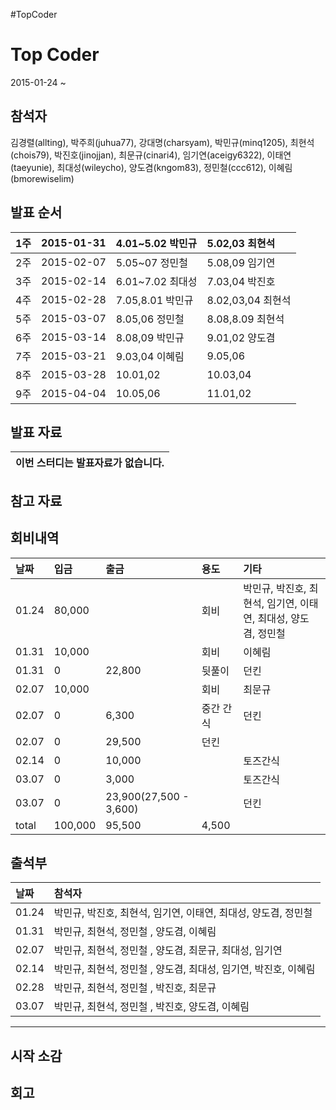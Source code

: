 #TopCoder

# Top Coder #

2015-01-24 ~

## 참석자 ##
김경렬(allting),
박주희(juhua77),
강대명(charsyam),
박민규(minq1205),
최현석(chois79),
박진호(jinojjan),
최문규(cinari4),
임기연(aceigy6322),
이태연(taeyunie),
최대성(wileycho),
양도겸(kngom83),
정민철(ccc612),
이혜림(bmorewiselim)



## 발표 순서 ##
| 1주 | 2015-01-31 | 4.01~5.02 박민규  | 5.02,03 최현석 |
|:-----|:-----------|:---------------------|:------------------|
| 2주 | 2015-02-07 | 5.05~07 정민철 | 5.08,09 임기연 |
| 3주 | 2015-02-14 | 6.01~7.02 최대성 | 7.03,04 박진호 |
| 4주 | 2015-02-28 | 7.05,8.01 박민규 | 8.02,03,04 최현석 |
| 5주 | 2015-03-07 | 8.05,06 정민철 | 8.08,8.09 최현석 |
| 6주 | 2015-03-14 | 8.08,09 박민규 | 9.01,02 양도겸  |
| 7주 | 2015-03-21 | 9.03,04 이혜림 | 9.05,06  |
| 8주 | 2015-03-28 | 10.01,02 | 10.03,04  |
| 9주 | 2015-04-04 | 10.05,06 | 11.01,02  |

## 발표 자료 ##
| 이번 스터디는 발표자료가 없습니다. |
|:--------------------------------------------------|



## 참고 자료 ##


## 회비내역 ##

| 날짜 | 입금 | 출금 | 용도 | 기타 |
|:-------|:-------|:-------|:-------|:-------|
| 01.24 | 80,000 |  | 회비 | 박민규, 박진호, 최현석, 임기연, 이태연, 최대성, 양도겸, 정민철 |
| 01.31 | 10,000 |  | 회비 | 이혜림 |
| 01.31 | 0 | 22,800 | 뒷풀이 | 던킨 |
| 02.07 | 10,000 |  | 회비 | 최문규 |
| 02.07 | 0 | 6,300 | 중간 간식 | 던킨 |
| 02.07 | 0 | 29,500 | 던킨 |  |
| 02.14 | 0 | 10,000 |  | 토즈간식 |
| 03.07 | 0 | 3,000 |  | 토즈간식 |
| 03.07 | 0 | 23,900(27,500 - 3,600) |  | 던킨 |
| total| 100,000 | 95,500 | 4,500 |  |


## 출석부 ##
| 날짜 | 참석자 |
|:-------|:----------|
| 01.24 | 박민규, 박진호, 최현석, 임기연, 이태연, 최대성, 양도겸, 정민철 |
| 01.31 | 박민규, 최현석, 정민철 , 양도겸, 이혜림 |
| 02.07 | 박민규, 최현석, 정민철 , 양도겸, 최문규, 최대성, 임기연 |
| 02.14 | 박민규, 최현석, 정민철 , 양도겸, 최대성, 임기연, 박진호, 이혜림 |
| 02.28 | 박민규, 최현석, 정민철 , 박진호, 최문규 |
| 03.07 | 박민규, 최현석, 정민철 , 박진호, 양도겸, 이혜림 |


---


## 시작 소감 ##


## 회고 ##